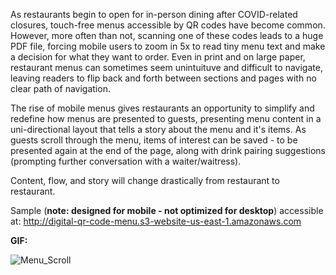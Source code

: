 As restaurants begin to open for in-person dining after COVID-related closures, touch-free menus accessible by QR codes have become common. However, more often than not, scanning one of these codes leads to a huge PDF file, forcing mobile users to zoom in 5x to read tiny menu text and make a decision for what they want to order. Even in print and on large paper, restaurant menus can sometimes seem unintuituve and difficult to navigate, leaving readers to flip back and forth between sections and pages with no clear path of navigation.

The rise of mobile menus gives restaurants an opportunity to simplify and redefine how menus are presented to guests, presenting menu content in a uni-directional layout that tells a story about the menu and it's items. As guests scroll through the menu, items of interest can be saved - to be presented again at the end of the page, along with drink pairing suggestions (prompting further conversation with a waiter/waitress).

Content, flow, and story will change drastically from restaurant to restaurant.

Sample (**note: designed for mobile - not optimized for desktop**) accessible at: http://digital-qr-code-menu.s3-website-us-east-1.amazonaws.com

**GIF:**

![Menu_Scroll](https://user-images.githubusercontent.com/42954670/107122813-9ff8da00-685f-11eb-8c59-894d8a99655b.gif)
